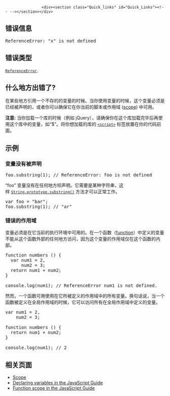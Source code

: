 
                
                  
                    <div><section class="Quick_links" id="Quick_Links"><!-- --></section></div>

<h2 id="&#x9519;&#x8BEF;&#x4FE1;&#x606F;">&#x9519;&#x8BEF;&#x4FE1;&#x606F;</h2>

<pre class="syntaxbox">ReferenceError: &quot;x&quot; is not defined
</pre>

<h2 id="&#x9519;&#x8BEF;&#x7C7B;&#x578B;">&#x9519;&#x8BEF;&#x7C7B;&#x578B;</h2>

<p><a title="ReferenceError&#xFF08;&#x5F15;&#x7528;&#x9519;&#x8BEF;&#xFF09; &#x5BF9;&#x8C61;&#x8868;&#x660E;&#x4E00;&#x4E2A;&#x4E0D;&#x5B58;&#x5728;&#x7684;&#x53D8;&#x91CF;&#x88AB;&#x5F15;&#x7528;&#x3002;" href="/zh-CN/docs/Web/JavaScript/Reference/Global_Objects/ReferenceError"><code>ReferenceError</code></a>.</p>

<h2 id="&#x4EC0;&#x4E48;&#x5730;&#x65B9;&#x51FA;&#x9519;&#x4E86;">&#x4EC0;&#x4E48;&#x5730;&#x65B9;&#x51FA;&#x9519;&#x4E86;?</h2>

<p>&#x5728;&#x67D0;&#x4E9B;&#x5730;&#x65B9;&#x5F15;&#x7528;&#x4E00;&#x4E2A;&#x4E0D;&#x5B58;&#x7684;&#x7684;&#x53D8;&#x91CF;&#x7684;&#x65F6;&#x5019;&#x3002;&#x5F53;&#x4F60;&#x4F7F;&#x7528;&#x53D8;&#x91CF;&#x7684;&#x65F6;&#x5019;&#xFF0C;&#x8FD9;&#x4E2A;&#x53D8;&#x91CF;&#x5FC5;&#x987B;&#x662F;&#x5DF2;&#x7ECF;&#x88AB;&#x58F0;&#x660E;&#x7684;&#xFF0C;&#x6216;&#x8005;&#x4F60;&#x53EF;&#x4EE5;&#x786E;&#x4FDD;&#x5B83;&#x5728;&#x4F60;&#x5F53;&#x524D;&#x7684;&#x811A;&#x672C;&#x6216;&#x4F5C;&#x7528;&#x57DF; (<a title="scope: The current context of execution. The context in which values and expressions are &quot;visible,&quot; or can be referenced. If a variable or other expression is not &quot;in the current scope,&quot; then it is unavailable for use. Scopes can also be layered in a hierarchy, so that child scopes have access to parent scopes, but not vice versa." href="/en-US/docs/Glossary/scope" class="glossaryLink">scope</a>) &#x4E2D;&#x53EF;&#x7528;&#x3002;</p>

<div class="note">
<p><strong>&#x6CE8;&#x610F;:</strong>&#xA0;&#x5F53;&#x4F60;&#x52A0;&#x8F7D;&#x4E00;&#x4E2A;&#x5E93;&#x7684;&#x65F6;&#x5019;&#xFF08;&#x4F8B;&#x5982; jQuery&#xFF09;&#xFF0C;&#x8BF7;&#x786E;&#x4FDD;&#x4F60;&#x5728;&#x8FD9;&#x4E2A;&#x5E93;&#x52A0;&#x8F7D;&#x5B8C;&#x6BD5;&#x540E;&#x518D;&#x4F7F;&#x7528;&#x8FD9;&#x4E2A;&#x5E93;&#x4E2D;&#x7684;&#x53D8;&#x91CF;&#xFF0C;&#x5982;&#x201C;$&#x201D;&#x3002;&#x5C06;&#x4F60;&#x60F3;&#x52A0;&#x8F7D;&#x7684;&#x5E93;&#x7684;&#xA0;<a title="HTML &lt;script&gt;&#xA0;&#x5143;&#x7D20;&#x7684;&#x4F5C;&#x7528;&#x662F;&#x5728;HTML&#x6216;XHTML&#x6587;&#x6863;&#x4E2D;&#x5D4C;&#x5165;&#x6216;&#x5F15;&#x7528;&#x53EF;&#x6267;&#x884C;&#x7684;&#x811A;&#x672C;&#x3002;&#x6CA1;&#x6709;async&#x6216;defer&#x5C5E;&#x6027;&#x7684;&#x811A;&#x672C;&#x548C;&#x5185;&#x8054;&#x811A;&#x672C;&#x4F1A;&#x5728;&#x6D4F;&#x89C8;&#x5668;&#x7EE7;&#x7EED;&#x89E3;&#x6790;&#x5269;&#x4F59;&#x6587;&#x6863;&#x524D;&#x88AB;&#x83B7;&#x53D6;&#x5E76;&#x7ACB;&#x523B;&#x6267;&#x884C;&#x3002;" href="/zh-CN/docs/Web/HTML/Element/script"><code>&lt;script&gt;</code></a> &#x6807;&#x7B7E;&#x653E;&#x7F6E;&#x5728;&#x4F60;&#x7684;&#x4EE3;&#x7801;&#x524D;&#x9762;&#x3002;</p>
</div>

<h2 id="&#x793A;&#x4F8B;">&#x793A;&#x4F8B;</h2>

<h3 id="&#x53D8;&#x91CF;&#x6CA1;&#x6709;&#x88AB;&#x58F0;&#x660E;">&#x53D8;&#x91CF;&#x6CA1;&#x6709;&#x88AB;&#x58F0;&#x660E;</h3>

<pre class="brush: js example-bad">foo.substring(1); // ReferenceError: foo is not defined
</pre>

<p>&#x201C;foo&#x201D; &#x53D8;&#x91CF;&#x6CA1;&#x6709;&#x5728;&#x4EFB;&#x4F55;&#x5730;&#x65B9;&#x5457;&#x58F0;&#x660E;&#x3002;&#x5B83;&#x9700;&#x8981;&#x662F;&#x67D0;&#x79CD;&#x5B57;&#x7B26;&#x4E32;&#xFF0C;&#x8FD9;&#x6837;&#xA0;<a title="substring() &#x8FD4;&#x56DE;&#x5B57;&#x7B26;&#x4E32;&#x4E24;&#x4E2A;&#x7D22;&#x5F15;&#x4E4B;&#x95F4;&#xFF08;&#x6216;&#x5230;&#x5B57;&#x7B26;&#x4E32;&#x672B;&#x5C3E;&#xFF09;&#x7684;&#x5B50;&#x4E32;&#x3002;" href="/zh-CN/docs/Web/JavaScript/Reference/Global_Objects/String/substring"><code>String.prototype.substring()</code></a> &#x65B9;&#x6CD5;&#x624D;&#x53EF;&#x4EE5;&#x6B63;&#x5E38;&#x5DE5;&#x4F5C;&#x3002;</p>

<pre class="brush: js example-good">var foo = &quot;bar&quot;;
foo.substring(1); // &quot;ar&quot;</pre>

<h3 id="&#x9519;&#x8BEF;&#x7684;&#x4F5C;&#x7528;&#x57DF;">&#x9519;&#x8BEF;&#x7684;&#x4F5C;&#x7528;&#x57DF;</h3>

<p>&#x53D8;&#x91CF;&#x5FC5;&#x987B;&#x662F;&#x5728;&#x5B83;&#x5F53;&#x524D;&#x7684;&#x6267;&#x884C;&#x73AF;&#x5883;&#x4E2D;&#x53EF;&#x7528;&#x7684;&#x3002;&#x5728;&#x4E00;&#x4E2A;&#x51FD;&#x6570;&#xFF08;<a href="/en-US/docs/Web/JavaScript/Reference/Functions">function</a>&#xFF09;&#x4E2D;&#x5B9A;&#x4E49;&#x7684;&#x53D8;&#x91CF;&#x4E0D;&#x80FD;&#x4ECE;&#x8FD9;&#x4E2A;&#x51FD;&#x6570;&#x5916;&#x90E8;&#x7684;&#x4EFB;&#x4F55;&#x5730;&#x65B9;&#x8BBF;&#x95EE;&#xFF0C;&#x56E0;&#x4E3A;&#x8FD9;&#x4E2A;&#x53D8;&#x91CF;&#x7684;&#x4F5C;&#x7528;&#x57DF;&#x4EC5;&#x5728;&#x8FD9;&#x4E2A;&#x51FD;&#x6570;&#x7684;&#x5185;&#x90E8;&#x3002;</p>

<pre class="brush: js example-bad">function numbers () { 
  var num1 = 2, 
      num2 = 3;
  return num1 + num2;
}

console.log(num1); // ReferenceError num1 is not defined.</pre>

<p>&#x7136;&#x800C;&#xFF0C;&#x4E00;&#x4E2A;&#x51FD;&#x6570;&#x53EF;&#x7528;&#x4F7F;&#x7528;&#x5728;&#x5B83;&#x6240;&#x88AB;&#x5B9A;&#x4E49;&#x7684;&#x4F5C;&#x7528;&#x57DF;&#x4E2D;&#x7684;&#x6240;&#x6709;&#x53D8;&#x91CF;&#x3002;&#x6362;&#x53E5;&#x8BDD;&#x8BF4;&#xFF0C;&#x5F53;&#x4E00;&#x4E2A;&#x51FD;&#x6570;&#x88AB;&#x5B9A;&#x4E49;&#x5728;&#x5168;&#x5C40;&#x4F5C;&#x7528;&#x57DF;&#x7684;&#x65F6;&#x5019;&#xFF0C;&#x5B83;&#x53EF;&#x4EE5;&#x8BBF;&#x95EE;&#x6240;&#x6709;&#x5728;&#x5168;&#x5C40;&#x4F5C;&#x7528;&#x57DF;&#x4E2D;&#x5B9A;&#x4E49;&#x7684;&#x53D8;&#x91CF;&#x3002;</p>

<pre class="brush: js example-good">var num1 = 2,
    num2 = 3;

function numbers () {
  return num1 + num2; 
}

console.log(num1); // 2</pre>

<h2 id="&#x76F8;&#x5173;&#x9875;&#x9762;">&#x76F8;&#x5173;&#x9875;&#x9762;</h2>

<ul>
 <li><a title="Scope: The current context of execution. The context in which values and expressions are &quot;visible,&quot; or can be referenced. If a variable or other expression is not &quot;in the current scope,&quot; then it is unavailable for use. Scopes can also be layered in a hierarchy, so that child scopes have access to parent scopes, but not vice versa." href="/en-US/docs/Glossary/Scope" class="glossaryLink">Scope</a></li>
 <li><a href="/en-US/docs/Web/JavaScript/Guide/Grammar_and_types#Declaring_variables">Declaring variables in the JavaScript Guide</a></li>
 <li><a href="/en-US/docs/Web/JavaScript/Guide/Functions#Function_scope/en-US/docs/">Function scope in the JavaScript Guide</a></li>
</ul>
                  
                
              